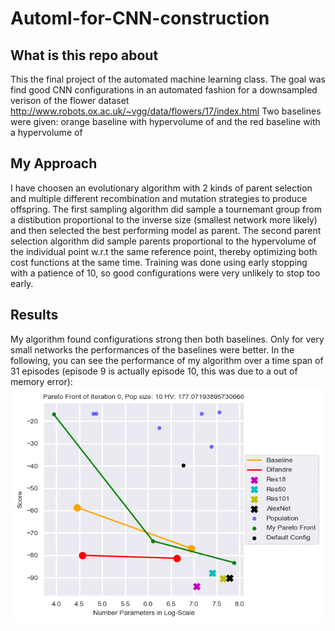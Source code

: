 # Automl-for-CNN-construction

## What is this repo about

This the final project of the automated machine learning class.
The goal was find good CNN configurations in an automated fashion for a downsampled verison of the flower dataset http://www.robots.ox.ac.uk/~vgg/data/flowers/17/index.html
Two baselines were given: orange baseline with hypervolume of  and the red baseline with a hypervolume of 

## My Approach

I have choosen an evolutionary algorithm with 2 kinds of parent selection and multiple different recombination and mutation strategies to produce offspring.
The first sampling algorithm did sample a tournemant group from a distibution proportional to the inverse size (smallest network more likely) and 
then selected the best performing model as parent. The second parent selection algorithm did sample parents proportional to the hypervolume of the individual point w.r.t the same 
reference point, thereby optimizing both cost functions at the same time. Training was done using early stopping with a patience of 10, so good configurations were very unlikely to stop too early.

## Results

My algorithm found configurations strong then both baselines. Only for very small networks the performances of the baselines were better.
In the following, you can see the performance of my algorithm over a time span of 31 episodes (episode 9 is actually episode 10, this was due to a out of memory error):
 ![alt-text](https://github.com/BenBausch/Automl-for-CNN-construction/blob/master/src/pareto_fronts/pareto_fronts.gif)
